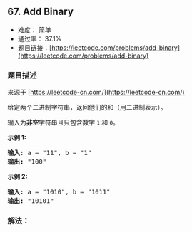 ## 67. Add Binary

- 难度： 简单
- 通过率： 37.1%
- 题目链接：[https://leetcode.com/problems/add-binary](https://leetcode.com/problems/add-binary)


### 题目描述

来源于 [https://leetcode-cn.com/](https://leetcode-cn.com/)

<p>给定两个二进制字符串，返回他们的和（用二进制表示）。</p>

<p>输入为<strong>非空</strong>字符串且只包含数字&nbsp;<code>1</code>&nbsp;和&nbsp;<code>0</code>。</p>

<p><strong>示例&nbsp;1:</strong></p>

<pre><strong>输入:</strong> a = &quot;11&quot;, b = &quot;1&quot;
<strong>输出:</strong> &quot;100&quot;</pre>

<p><strong>示例&nbsp;2:</strong></p>

<pre><strong>输入:</strong> a = &quot;1010&quot;, b = &quot;1011&quot;
<strong>输出:</strong> &quot;10101&quot;</pre>


### 解法：